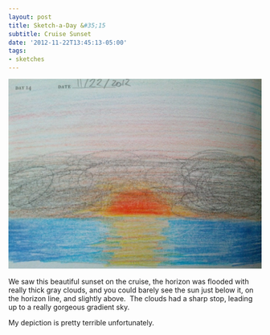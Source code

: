 ```yaml
---
layout: post
title: Sketch-a-Day &#35;15
subtitle: Cruise Sunset
date: '2012-11-22T13:45:13-05:00'
tags:
- sketches
---
```

![](/assets/images/sketches/sad15-cruise-sunset.jpg)

We saw this beautiful sunset on the cruise, the horizon was flooded with really thick gray clouds, and you could barely see the sun just below it, on the horizon line, and slightly above.  The clouds had a sharp stop, leading up to a really gorgeous gradient sky.

My depiction is pretty terrible unfortunately.
